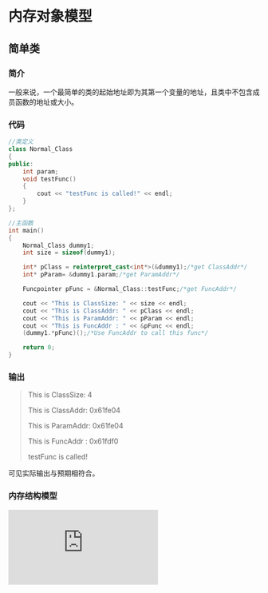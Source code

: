 # 内存对象模型
## 简单类
### 简介
一般来说，一个最简单的类的起始地址即为其第一个变量的地址，且类中不包含成员函数的地址或大小。

### 代码
~~~cpp
//类定义
class Normal_Class
{
public:
    int param;
    void testFunc()
    {
        cout << "testFunc is called!" << endl;
    }
};
~~~
~~~cpp
//主函数
int main()
{   
    Normal_Class dummy1;
    int size = sizeof(dummy1);

    int* pClass = reinterpret_cast<int*>(&dummy1);/*get ClassAddr*/
    int* pParam= &dummy1.param;/*get ParamAddr*/

    Funcpointer pFunc = &Normal_Class::testFunc;/*get FuncAddr*/

    cout << "This is ClassSize: " << size << endl;
    cout << "This is ClassAddr: " << pClass << endl;
    cout << "This is ParamAddr: " << pParam << endl;
    cout << "This is FuncAddr : " << &pFunc << endl;
    (dummy1.*pFunc)();/*Use FuncAddr to call this func*/

    return 0;
}
~~~


### 输出

> This is ClassSize: 4
>
> This is ClassAddr: 0x61fe04
>
> This is ParamAddr: 0x61fe04
>
> This is FuncAddr : 0x61fdf0
>
> testFunc is called!

可见实际输出与预期相符合。

### 内存结构模型
![Normal_Class](https://note.youdao.com/ynoteshare/index.html?id=a26f025b41e0751c64e9b7e897614eea&type=note&_time=1700018717087)
